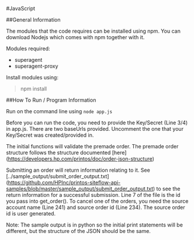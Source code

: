 #JavaScript

##General Information

The modules that the code requires can be installed using npm. You can download Nodejs which comes with npm together with it.

Modules required:
* superagent
* superagent-proxy

Install modules using:
> npm install

##How To Run / Program Information

Run on the command line using ```node app.js```

Before you can run the code, you need to provide the Key/Secret (Line 3/4) in app.js. There are two baseUrls provided. Uncomment the one that your Key/Secret was created/provided in.

The initial functions will validate the premade order. The premade order structure follows the structure documented [here] (https://developers.hp.com/printos/doc/order-json-structure) 

Submitting an order will return information relating to it. See [../sample_output/submit_order_output.txt] (https://github.com/HPInc/printos-siteflow-api-samples/blob/master/sample_output/submit_order_output.txt) to see the return information for a successful submission. Line 7 of the file is the id you pass into get_order(). To cancel one of the orders, you need the source account name (Line 241) and source order id (Line 234). The source order id is user generated.

Note: The sample output is in python so the initial print statements will be different, but the structure of the JSON should be the same.
